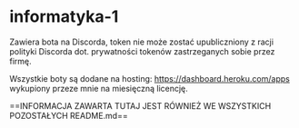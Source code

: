 # informatyka-1

Zawiera bota na Discorda, token nie może zostać upubliczniony z racji polityki Discorda dot. prywatności
tokenów zastrzeganych sobie przez firmę.


Wszystkie boty są dodane na hosting: https://dashboard.heroku.com/apps wykupiony przeze mnie na
miesięczną licencję.

==INFORMACJA ZAWARTA TUTAJ JEST RÓWNIEŻ WE WSZYSTKICH POZOSTAŁYCH README.md==
